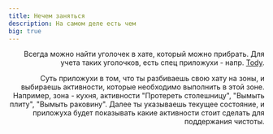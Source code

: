 ```yaml
---
title: Нечем заняться
description: На самом деле есть чем
big: true
---
```



<img-card img="/exp/tody.png" header="Уборочка" align="right" :streamline="true">

  Всегда можно найти уголочек в хате, который можно прибрать. Для учета таких уголочков, есть спец приложухи -
  напр. [Tody](http://todyapp.com/).


  Суть приложухи в том, что ты разбиваешь свою хату на зоны, и
  выбираешь активности, которые необходимо выполнить в этой зоне. Например, зона - кухня, активности "Протереть
  столешницу", "Вымыть плиту", "Вымыть раковину". Далее ты указываешь текущее состояние, и приложуха будет
  показывать какие активности стоит сделать для поддержания чистоты.

</img-card>
    
